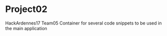 # Project02
HackArdennes17 Team05
Container for several code snippets to be used in the main application
